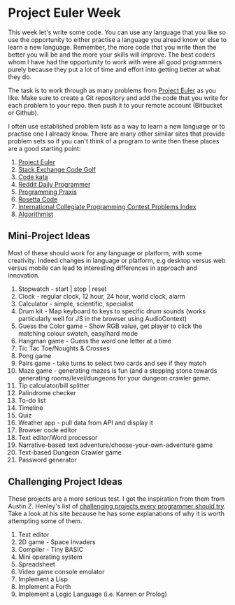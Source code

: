 # Project Euler Week

This week let's write some code. You can use any language that you like so use the opportunity to either practise a language you alread know or else to learn a new language. Remember, the more code that you write then the better you will be and the more your skills will improve. The best coders whom I have had the opportunity to work with were all good programmers purely because they put a lot of time and effort into getting better at what they do. 

The task is to work through as many problems from [Project Euler](https://projecteuler.net/) as you like. Make sure to create a Git repository and add the code that you write for each problem to your repo. then push it to your remote account (Bitbucket or Github).

I often use established problem lists as a way to learn a new language or to practise one I already know. There are many other similar sites that provide problem sets so if you can't think of a program to write then these places are a good starting point:

1. [Project Euler](https://projecteuler.net/)
2. [Stack Exchange Code Golf](http://codegolf.stackexchange.com/)
3. [Code kata](http://codekata.com/)
4. [Reddit Daily Programmer](https://www.reddit.com/r/dailyprogrammer)
5. [Programming Praxis](http://programmingpraxis.com/)
6. [Rosetta Code](http://rosettacode.org/wiki/Main_Page)
7. [International Collegiate Programming Contest Problems Index](http://acm.hit.edu.cn/problemset)
8. [Algorithmist](http://www.algorithmist.com/index.php/Main_Page)


## Mini-Project Ideas ##

Most of these should work for any language or platform, with some creativity. Indeed changes in language or platform, e.g desktop versus web versus mobile can lead to interesting differences in approach and innovation.

1. Stopwatch - start | stop | reset
2. Clock - regular clock, 12 hour, 24 hour, world clock, alarm
3. Calculator - simple, scientific, specialist
4. Drum kit - Map keyboard to keys to specific drum sounds (works particularly well for JS in the browser using AudioContext)
5. Guess the Color game - Show RGB value, get player to click the matching colour swatch, easy/hard mode
6. Hangman game - Guess the word one letter at a time
7. Tic Tac Toe/Noughts & Crosses
8. Pong game
9. Pairs game - take turns to select two cards and see if they match
10. Maze game - generating mazes is fun (and a stepping stone towards generating rooms/level/dungeons for your dungeon crawler game.
11. Tip calculator/bill splitter
12. Palindrome checker
13. To-do list
14. Timeline
15. Quiz
16. Weather app - pull data from API and display it
17. Browser code editor
18. Text editor/Word processor
19. Narrative-based text adventure/choose-your-own-adventure game
20. Text-based Dungeon Crawler game
21. Password generator


## Challenging Project Ideas ##

These projects are a more serious test. I got the inspiration from them from Austin Z. Henley's list of [challenging projects every programmer should try](https://web.eecs.utk.edu/~azh/blog/challengingprojects.html). Take a look at his site because he has some explanations of why it is worth attempting some of them.

1. Text editor
2. 2D game - Space Invaders
3. Compiler - Tiny BASIC
4. Mini operating system
5. Spreadsheet
6. Video game console emulator
7. Implement a Lisp
8. Implement a Forth
9. Implement a Logic Language (i.e. Kanren or Prolog)

